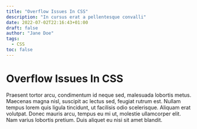 ```yaml
---
title: "Overflow Issues In CSS"
description: "In cursus erat a pellentesque convalli"
date: 2022-07-02T22:16:43+01:00
draft: false
author: "Jane Doe"
tags:
  - CSS
toc: false
---
```

# Overflow Issues In CSS

Praesent tortor arcu, condimentum id neque sed, malesuada lobortis metus. Maecenas magna nisl,
suscipit ac lectus sed, feugiat rutrum est. Nullam tempus lorem quis ligula tincidunt, ut
facilisis odio scelerisque. Aliquam erat volutpat. Donec mauris arcu, tempus eu mi ut, molestie
ullamcorper elit. Nam varius lobortis pretium. Duis aliquet eu nisi sit amet blandit.
